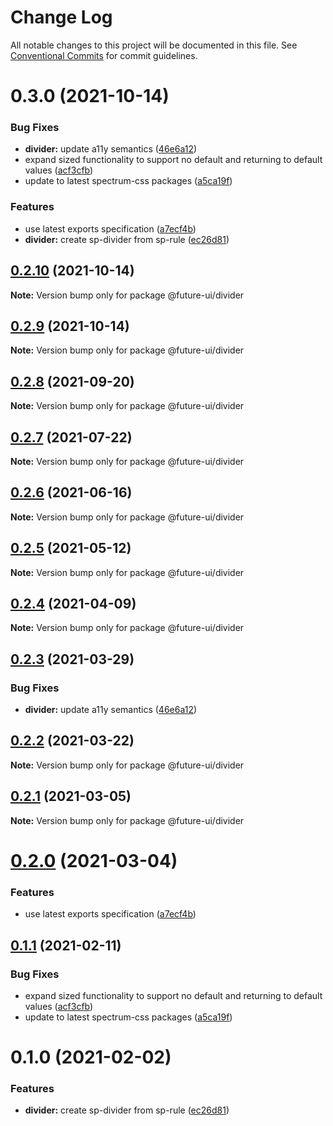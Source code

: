 # Change Log

All notable changes to this project will be documented in this file.
See [Conventional Commits](https://conventionalcommits.org) for commit guidelines.

# 0.3.0 (2021-10-14)


### Bug Fixes

* **divider:** update a11y semantics ([46e6a12](https://github.com/adobe/spectrum-web-components/commit/46e6a1257135389e72a09f376f6b9149573873e6))
* expand sized functionality to support no default and returning to default values ([acf3cfb](https://github.com/adobe/spectrum-web-components/commit/acf3cfb000033d1ef1e22ca571cb8dbbeaadae77))
* update to latest spectrum-css packages ([a5ca19f](https://github.com/adobe/spectrum-web-components/commit/a5ca19f67d5b3f0951667c4441d4d977bf1e0937))


### Features

* use latest exports specification ([a7ecf4b](https://github.com/adobe/spectrum-web-components/commit/a7ecf4b6da7996f36a8a89f62cc2384709497008))
* **divider:** create sp-divider from sp-rule ([ec26d81](https://github.com/adobe/spectrum-web-components/commit/ec26d81bf92742a42913b8cb7f87beaba035743a))





## [0.2.10](https://github.com/adobe/spectrum-web-components/compare/@future-ui/divider@0.2.8...@future-ui/divider@0.2.10) (2021-10-14)

**Note:** Version bump only for package @future-ui/divider

## [0.2.9](https://github.com/adobe/spectrum-web-components/compare/@future-ui/divider@0.2.8...@future-ui/divider@0.2.9) (2021-10-14)

**Note:** Version bump only for package @future-ui/divider

## [0.2.8](https://github.com/adobe/spectrum-web-components/compare/@future-ui/divider@0.2.7...@future-ui/divider@0.2.8) (2021-09-20)

**Note:** Version bump only for package @future-ui/divider

## [0.2.7](https://github.com/adobe/spectrum-web-components/compare/@future-ui/divider@0.2.6...@future-ui/divider@0.2.7) (2021-07-22)

**Note:** Version bump only for package @future-ui/divider

## [0.2.6](https://github.com/adobe/spectrum-web-components/compare/@future-ui/divider@0.2.5...@future-ui/divider@0.2.6) (2021-06-16)

**Note:** Version bump only for package @future-ui/divider

## [0.2.5](https://github.com/adobe/spectrum-web-components/compare/@future-ui/divider@0.2.4...@future-ui/divider@0.2.5) (2021-05-12)

**Note:** Version bump only for package @future-ui/divider

## [0.2.4](https://github.com/adobe/spectrum-web-components/compare/@future-ui/divider@0.2.3...@future-ui/divider@0.2.4) (2021-04-09)

**Note:** Version bump only for package @future-ui/divider

## [0.2.3](https://github.com/adobe/spectrum-web-components/compare/@future-ui/divider@0.2.2...@future-ui/divider@0.2.3) (2021-03-29)

### Bug Fixes

-   **divider:** update a11y semantics ([46e6a12](https://github.com/adobe/spectrum-web-components/commit/46e6a1257135389e72a09f376f6b9149573873e6))

## [0.2.2](https://github.com/adobe/spectrum-web-components/compare/@future-ui/divider@0.2.1...@future-ui/divider@0.2.2) (2021-03-22)

**Note:** Version bump only for package @future-ui/divider

## [0.2.1](https://github.com/adobe/spectrum-web-components/compare/@future-ui/divider@0.2.0...@future-ui/divider@0.2.1) (2021-03-05)

**Note:** Version bump only for package @future-ui/divider

# [0.2.0](https://github.com/adobe/spectrum-web-components/compare/@future-ui/divider@0.1.1...@future-ui/divider@0.2.0) (2021-03-04)

### Features

-   use latest exports specification ([a7ecf4b](https://github.com/adobe/spectrum-web-components/commit/a7ecf4b6da7996f36a8a89f62cc2384709497008))

## [0.1.1](https://github.com/adobe/spectrum-web-components/compare/@future-ui/divider@0.1.0...@future-ui/divider@0.1.1) (2021-02-11)

### Bug Fixes

-   expand sized functionality to support no default and returning to default values ([acf3cfb](https://github.com/adobe/spectrum-web-components/commit/acf3cfb000033d1ef1e22ca571cb8dbbeaadae77))
-   update to latest spectrum-css packages ([a5ca19f](https://github.com/adobe/spectrum-web-components/commit/a5ca19f67d5b3f0951667c4441d4d977bf1e0937))

# 0.1.0 (2021-02-02)

### Features

-   **divider:** create sp-divider from sp-rule ([ec26d81](https://github.com/adobe/spectrum-web-components/commit/ec26d81bf92742a42913b8cb7f87beaba035743a))
